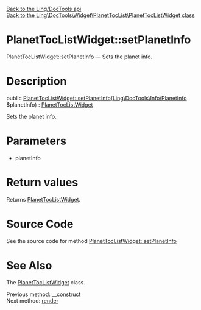 [Back to the Ling/DocTools api](https://github.com/lingtalfi/DocTools/blob/master/doc/api/Ling/DocTools.md)<br>
[Back to the Ling\DocTools\Widget\PlanetTocList\PlanetTocListWidget class](https://github.com/lingtalfi/DocTools/blob/master/doc/api/Ling/DocTools/Widget/PlanetTocList/PlanetTocListWidget.md)


PlanetTocListWidget::setPlanetInfo
================



PlanetTocListWidget::setPlanetInfo — Sets the planet info.




Description
================


public [PlanetTocListWidget::setPlanetInfo](https://github.com/lingtalfi/DocTools/blob/master/doc/api/Ling/DocTools/Widget/PlanetTocList/PlanetTocListWidget/setPlanetInfo.md)([Ling\DocTools\Info\PlanetInfo](https://github.com/lingtalfi/DocTools/blob/master/doc/api/Ling/DocTools/Info/PlanetInfo.md) $planetInfo) : [PlanetTocListWidget](https://github.com/lingtalfi/DocTools/blob/master/doc/api/Ling/DocTools/Widget/PlanetTocList/PlanetTocListWidget.md)




Sets the planet info.




Parameters
================


- planetInfo

    


Return values
================

Returns [PlanetTocListWidget](https://github.com/lingtalfi/DocTools/blob/master/doc/api/Ling/DocTools/Widget/PlanetTocList/PlanetTocListWidget.md).








Source Code
===========
See the source code for method [PlanetTocListWidget::setPlanetInfo](/blob/master/Widget/PlanetTocList/PlanetTocListWidget.php#L97-L101)


See Also
================

The [PlanetTocListWidget](https://github.com/lingtalfi/DocTools/blob/master/doc/api/Ling/DocTools/Widget/PlanetTocList/PlanetTocListWidget.md) class.

Previous method: [__construct](https://github.com/lingtalfi/DocTools/blob/master/doc/api/Ling/DocTools/Widget/PlanetTocList/PlanetTocListWidget/__construct.md)<br>Next method: [render](https://github.com/lingtalfi/DocTools/blob/master/doc/api/Ling/DocTools/Widget/PlanetTocList/PlanetTocListWidget/render.md)<br>

